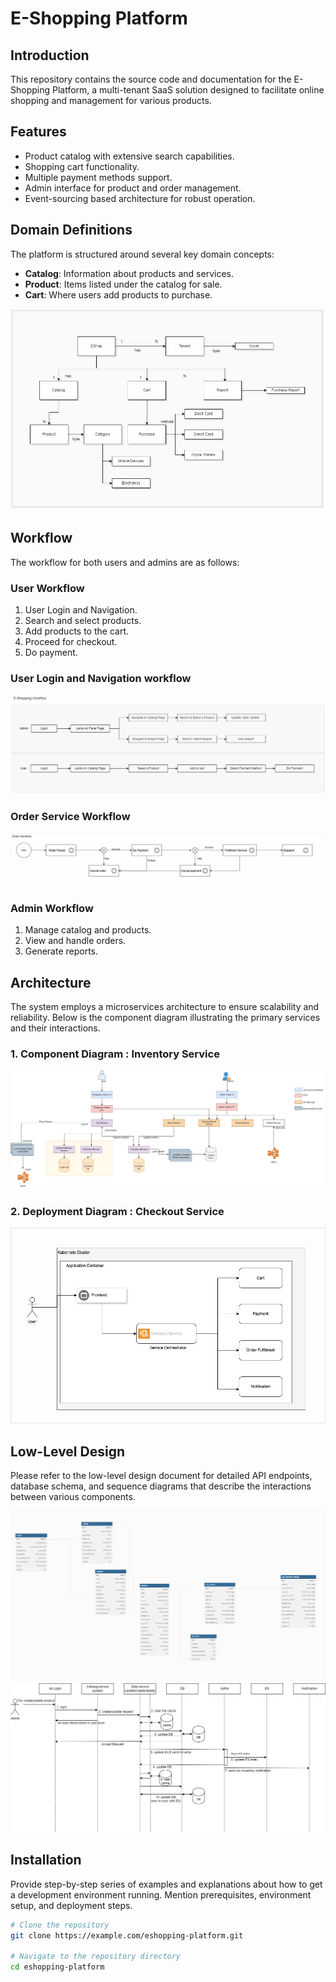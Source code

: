 # E-Shopping Platform

## Introduction
This repository contains the source code and documentation for the E-Shopping Platform, a multi-tenant SaaS solution designed to facilitate online shopping and management for various products.

## Features
- Product catalog with extensive search capabilities.
- Shopping cart functionality.
- Multiple payment methods support.
- Admin interface for product and order management.
- Event-sourcing based architecture for robust operation.

## Domain Definitions
The platform is structured around several key domain concepts:
- **Catalog**: Information about products and services.
- **Product**: Items listed under the catalog for sale.
- **Cart**: Where users add products to purchase.

![Domain Diagram](images/eshopping_domain_diagram.jpg)

## Workflow
The workflow for both users and admins are as follows:

### User Workflow
1. User Login and Navigation.
2. Search and select products.
2. Add products to the cart.
3. Proceed for checkout.
4. Do payment.

### User Login and Navigation workflow
![User Workflow](images/eshopping_workflow_diagram.jpg)

### Order Service Workflow
![Order Orchestrator Service Workflow](images/eshopping_order_orchestrator_workflow.jpg)
 
### Admin Workflow
1. Manage catalog and products.
2. View and handle orders.
3. Generate reports.

## Architecture
The system employs a microservices architecture to ensure scalability and reliability. Below is the component diagram illustrating the primary services and their interactions.

### 1. Component Diagram : Inventory Service
![Component Diagram](images/Eshopping_component_diagram.jpg)

### 2. Deployment Diagram : Checkout Service
![Container Diagram](images/Eshopping_container_diagram.jpg)

## Low-Level Design
Please refer to the low-level design document for detailed API endpoints, database schema, and sequence diagrams that describe the interactions between various components.

![DB Schema](images/eshopping_schema.png)
![Sequence Diagram](images/sequence_diagram.jpeg)

## Installation
Provide step-by-step series of examples and explanations about how to get a development environment running. Mention prerequisites, environment setup, and deployment steps.

```bash
# Clone the repository
git clone https://example.com/eshopping-platform.git

# Navigate to the repository directory
cd eshopping-platform

